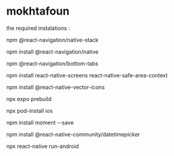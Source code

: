 # mokhtafoun

the required instalations : 

npm @react-navigation/native-stack 

<!-- for the navigation  -->
npm install @react-navigation/native 

<!-- for the bottom navigation bar -->
npm @react-navigation/bottom-tabs
<!-- Installing dependencies into a bare React Native project​ -->
npm install react-native-screens react-native-safe-area-context

<!-- for vectors icons  -->
npm install @react-native-vector-icons

<!-- for ios and andriod directories -->
npx expo prebuild 
<!-- for  installing CocoaPods depencies of ios  -->
npx pod-install ios

<!--  instal moment.js for time -->
npm install moment --save

<!-- instal datetimepiker -->
npm install @react-native-community/datetimepicker

<!-- install CocoaPods of android -->
npx react-native run-android
